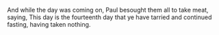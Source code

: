 And while the day was coming on, Paul besought them all to take meat, saying, This day is the fourteenth day that ye have tarried and continued fasting, having taken nothing.
